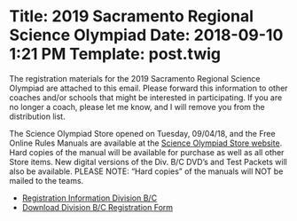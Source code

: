 Title: 2019 Sacramento Regional Science Olympiad
Date: 2018-09-10 1:21 PM
Template: post.twig
===
The registration materials for the 2019 Sacramento Regional Science Olympiad are attached to this email.  Please forward this information to other coaches and/or schools that might be interested in participating.  If you are no longer a coach, please let me know, and I will remove you from the distribution list.  

The Science Olympiad Store opened on Tuesday, 09/04/18, and the Free Online Rules Manuals are available at the [Science Olympiad Store website](https://store.soinc.org/us/page/manuals?resetallfilter=1).  Hard copies of the manual will be available for purchase as well as all other Store items.  New digital versions of the Div. B/C DVD’s and Test Packets will also be available.  PLEASE NOTE:  “Hard copies” of the manuals will NOT be mailed to the teams. 


- [Registration Information Division B/C](/assets/registration/Registration-Information-BC.doc)
- [Download Division B/C Registration Form](/assets/registration/Registration-Form-BC.doc)